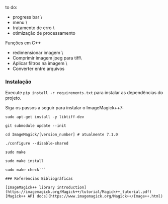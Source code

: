 to do:

- progress bar \
- menu \
- tratamento de erro \
- otimização de processamento


Funções em C++

- redimensionar imagem \
- Comprimir imagem jpeg para tiff\
- Aplicar filtros na imagem \
- Converter entre arquivos

### Instalação

Execute `pip install -r requirements.txt` para instalar as dependências do projeto. 

Siga os passos a seguir para instalar o ImageMagick++7:

```sudo apt-get install -y libjpeg62-dev libjpg-dev libpng-dev
sudo apt-get install -y libtiff-dev 

git submodule update --init 

cd ImageMagick/[version_number] # atualmente 7.1.0

./configure --disable-shared

sudo make

sudo make install

sudo make check```

### Referências Bibliográficas

[ImageMagick++ library introduction](https://imagemagick.org/Magick++/tutorial/Magick++_tutorial.pdf)
[Magick++ API docs](https://www.imagemagick.org/Magick++/Image++.html)